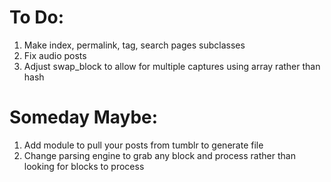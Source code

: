 To Do:
===
1.  Make index, permalink, tag, search pages subclasses
2.  Fix audio posts
3.  Adjust swap_block to allow for multiple captures using array rather than hash
  
Someday Maybe:
===
1.  Add module to pull your posts from tumblr to generate file
2.  Change parsing engine to grab any block and process rather than looking for blocks to process